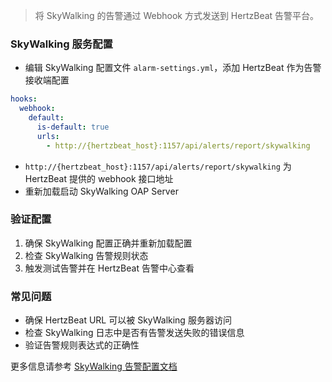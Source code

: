 >将 SkyWalking 的告警通过 Webhook 方式发送到 HertzBeat 告警平台。

### SkyWalking 服务配置

- 编辑 SkyWalking 配置文件 `alarm-settings.yml`，添加 HertzBeat 作为告警接收端配置
```yaml
hooks:
  webhook:
    default:
      is-default: true
      urls:
        - http://{hertzbeat_host}:1157/api/alerts/report/skywalking
```
- `http://{hertzbeat_host}:1157/api/alerts/report/skywalking` 为 HertzBeat 提供的 webhook 接口地址
- 重新加载启动 SkyWalking OAP Server

### 验证配置

1. 确保 SkyWalking 配置正确并重新加载配置
2. 检查 SkyWalking 告警规则状态
3. 触发测试告警并在 HertzBeat 告警中心查看

### 常见问题

- 确保 HertzBeat URL 可以被 SkyWalking 服务器访问
- 检查 SkyWalking 日志中是否有告警发送失败的错误信息
- 验证告警规则表达式的正确性

更多信息请参考 [SkyWalking 告警配置文档](https://skywalking.apache.org/docs/main/latest/en/setup/backend/backend-alarm/)
